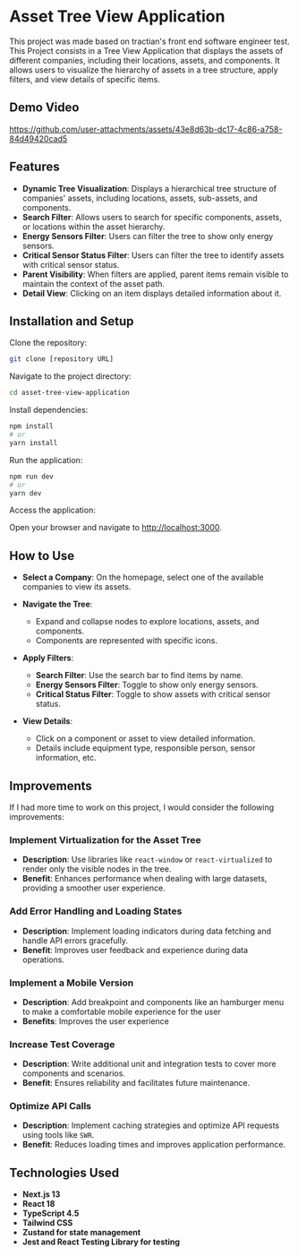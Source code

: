 # Asset Tree View Application

This project was made based on tractian's front end software engineer test. This Project consists in a Tree View Application that displays the assets of different companies, including their locations, assets, and components. It allows users to visualize the hierarchy of assets in a tree structure, apply filters, and view details of specific items.

## Demo Video

https://github.com/user-attachments/assets/43e8d63b-dc17-4c86-a758-84d49420cad5

## Features

- **Dynamic Tree Visualization**: Displays a hierarchical tree structure of companies' assets, including locations, assets, sub-assets, and components.
- **Search Filter**: Allows users to search for specific components, assets, or locations within the asset hierarchy.
- **Energy Sensors Filter**: Users can filter the tree to show only energy sensors.
- **Critical Sensor Status Filter**: Users can filter the tree to identify assets with critical sensor status.
- **Parent Visibility**: When filters are applied, parent items remain visible to maintain the context of the asset path.
- **Detail View**: Clicking on an item displays detailed information about it.

## Installation and Setup

Clone the repository:

```bash
git clone [repository URL]
```

Navigate to the project directory:

```bash
cd asset-tree-view-application
```

Install dependencies:

```bash
npm install
# or
yarn install
```

Run the application:

```bash
npm run dev
# or
yarn dev
```

Access the application:

Open your browser and navigate to [http://localhost:3000](http://localhost:3000).

## How to Use

- **Select a Company**: On the homepage, select one of the available companies to view its assets.

- **Navigate the Tree**:

  - Expand and collapse nodes to explore locations, assets, and components.
  - Components are represented with specific icons.

- **Apply Filters**:

  - **Search Filter**: Use the search bar to find items by name.
  - **Energy Sensors Filter**: Toggle to show only energy sensors.
  - **Critical Status Filter**: Toggle to show assets with critical sensor status.

- **View Details**:
  - Click on a component or asset to view detailed information.
  - Details include equipment type, responsible person, sensor information, etc.

## Improvements

If I had more time to work on this project, I would consider the following improvements:

### Implement Virtualization for the Asset Tree

- **Description**: Use libraries like `react-window` or `react-virtualized` to render only the visible nodes in the tree.
- **Benefit**: Enhances performance when dealing with large datasets, providing a smoother user experience.

### Add Error Handling and Loading States

- **Description**: Implement loading indicators during data fetching and handle API errors gracefully.
- **Benefit**: Improves user feedback and experience during data operations.

### Implement a Mobile Version

- **Description**: Add breakpoint and components like an hamburger menu to make a comfortable mobile experience for the user
- **Benefits**: Improves the user experience

### Increase Test Coverage

- **Description**: Write additional unit and integration tests to cover more components and scenarios.
- **Benefit**: Ensures reliability and facilitates future maintenance.

### Optimize API Calls

- **Description**: Implement caching strategies and optimize API requests using tools like `SWR`.
- **Benefit**: Reduces loading times and improves application performance.

## Technologies Used

- **Next.js 13**
- **React 18**
- **TypeScript 4.5**
- **Tailwind CSS**
- **Zustand for state management**
- **Jest and React Testing Library for testing**
